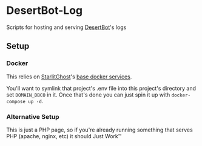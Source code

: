 # DesertBot-Log
Scripts for hosting and serving [DesertBot](https://github.com/DesertBot/DesertBot)'s logs

## Setup
### Docker
This relies on [StarlitGhost](https://github.com/StarlitGhost)'s [base docker services](https://github.com/StarlitGhost/selfhost-base).

You'll want to symlink that project's .env file into this project's directory and set `DOMAIN_DBCO` in it.
Once that's done you can just spin it up with `docker-compose up -d`.

### Alternative Setup
This is just a PHP page, so if you're already running something that serves PHP (apache, nginx, etc) it should Just Work™
